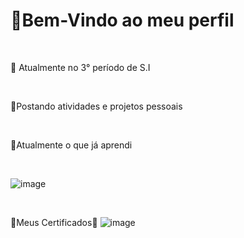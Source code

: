 <h1>🍜Bem-Vindo ao meu perfil</h1>

<br>

📘 Atualmente no 3° período de S.I

<br>

📌Postando atividades e projetos pessoais

<br>

🌸Atualmente o que já aprendi 

<br>

![image](https://github.com/user-attachments/assets/4695e0a8-cec8-4cf3-8059-b46a0bdee467)

<br>

🏮Meus Certificados🏮
![image](https://github.com/user-attachments/assets/9a172f31-7d29-4fb7-8dd3-e4bf654eb012)

